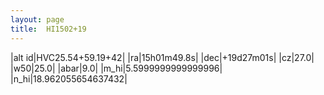 ```yaml
---
layout: page
title:  HI1502+19
--- 
```

|alt id|HVC25.54+59.19+42|
|ra|15h01m49.8s|
|dec|+19d27m01s|
|cz|27.0|
|w50|25.0|
|abar|9.0|
|m_hi|5.5999999999999996|
|n_hi|18.962055654637432|
